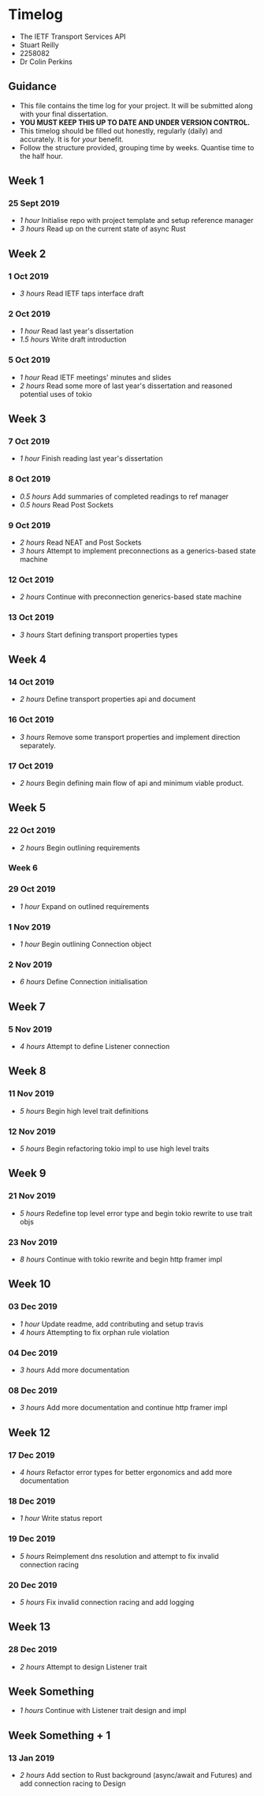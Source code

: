 # Timelog

* The IETF Transport Services API
* Stuart Reilly	
* 2258082
* Dr Colin Perkins

## Guidance

* This file contains the time log for your project. It will be submitted along with your final dissertation.
* **YOU MUST KEEP THIS UP TO DATE AND UNDER VERSION CONTROL.**
* This timelog should be filled out honestly, regularly (daily) and accurately. It is for *your* benefit.
* Follow the structure provided, grouping time by weeks.  Quantise time to the half hour.

## Week 1

### 25 Sept 2019

* *1 hour* Initialise repo with project template and setup reference manager
* *3 hours* Read up on the current state of async Rust

## Week 2

### 1 Oct 2019

* *3 hours* Read IETF taps interface draft

### 2 Oct 2019
* *1 hour* Read last year's dissertation
* *1.5 hours* Write draft introduction

### 5 Oct 2019
* *1 hour* Read IETF meetings' minutes and slides
* *2 hours* Read some more of last year's dissertation and reasoned potential uses of tokio

## Week 3

### 7 Oct 2019
* *1 hour* Finish reading last year's dissertation

### 8 Oct 2019
* *0.5 hours* Add summaries of completed readings to ref manager
* *0.5 hours* Read Post Sockets

### 9 Oct 2019
* *2 hours* Read NEAT and Post Sockets
* *3 hours* Attempt to implement preconnections as a generics-based state machine

### 12 Oct 2019
* *2 hours* Continue with preconnection generics-based state machine

### 13 Oct 2019
* *3 hours* Start defining transport properties types

## Week 4

### 14 Oct 2019
* *2 hours* Define transport properties api and document

### 16 Oct 2019
* *3 hours* Remove some transport properties and implement direction separately.

### 17 Oct 2019
* *2 hours* Begin defining main flow of api and minimum viable product.

## Week 5

### 22 Oct 2019
* *2 hours* Begin outlining requirements

### Week 6

### 29 Oct 2019
* *1 hour* Expand on outlined requirements

### 1 Nov 2019
* *1 hour* Begin outlining Connection object

### 2 Nov 2019
* *6 hours* Define Connection initialisation

## Week 7

### 5 Nov 2019
* *4 hours* Attempt to define Listener connection

## Week 8

### 11 Nov 2019
* *5 hours* Begin high level trait definitions

### 12 Nov 2019
* *5 hours* Begin refactoring tokio impl to use high level traits

## Week 9

### 21 Nov 2019
* *5 hours* Redefine top level error type and begin tokio rewrite to use trait objs

### 23 Nov 2019
* *8 hours* Continue with tokio rewrite and begin http framer impl

## Week 10

### 03 Dec 2019
* *1 hour* Update readme, add contributing and setup travis
* *4 hours* Attempting to fix orphan rule violation

### 04 Dec 2019
* *3 hours* Add more documentation

### 08 Dec 2019
* *3 hours* Add more documentation and continue http framer impl

## Week 12

### 17 Dec 2019
* *4 hours* Refactor error types for better ergonomics and add more documentation

### 18 Dec 2019
* *1 hour* Write status report

### 19 Dec 2019
* *5 hours* Reimplement dns resolution and attempt to fix invalid connection racing

### 20 Dec 2019
* *5 hours* Fix invalid connection racing and add logging

## Week 13

### 28 Dec 2019
* *2 hours* Attempt to design Listener trait

## Week Something
* *1 hours* Continue with Listener trait design and impl

## Week Something + 1

### 13 Jan 2019
* *2 hours* Add section to Rust background (async/await and Futures) and add connection racing to Design
